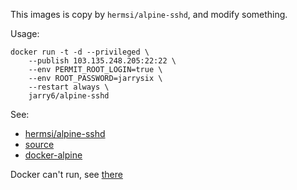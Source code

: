 
This images is copy by `hermsi/alpine-sshd`, and modify something.


Usage:

```
docker run -t -d --privileged \
    --publish 103.135.248.205:22:22 \
    --env PERMIT_ROOT_LOGIN=true \
    --env ROOT_PASSWORD=jarrysix \
    --restart always \
    jarry6/alpine-sshd
```

See:

- [hermsi/alpine-sshd](https://hub.docker.com/r/hermsi/alpine-sshd)
- [source](https://www.github.com/Hermsi1337/docker-sshd)
- [docker-alpine](http://pushorigin.ru/docker/alpine)


Docker can't run, see [there](https://github.com/gliderlabs/docker-alpine/issues/183#issuecomment-420113311)
